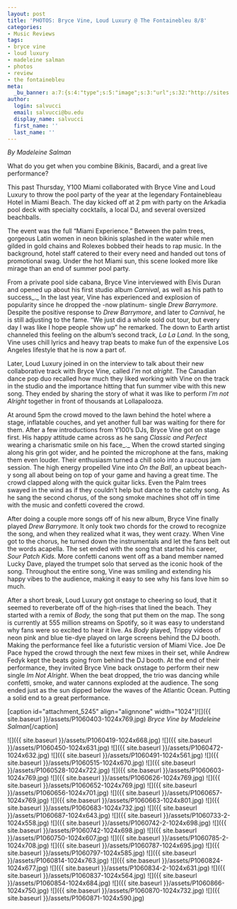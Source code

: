 ```yaml
---
layout: post
title: 'PHOTOS: Bryce Vine, Loud Luxury @ The Fontainebleu 8/8'
categories:
- Music Reviews
tags:
- bryce vine
- loud luxury
- madeleine salman
- photos
- review
- the fontainebleu
meta:
  _bu_banner: a:7:{s:4:"type";s:5:"image";s:3:"url";s:32:"http://sites.bu.edu/wtbu/files/2019/08/P1060472.jpg";s:3:"alt";s:0:"";s:7:"post_id";s:4:"5248";s:4:"html";s:0:"";s:8:"position";s:12:"contentWidth";s:7:"caption";s:0:"";}
author:
  login: salvucci
  email: salvucci@bu.edu
  display_name: salvucci
  first_name: ''
  last_name: ''
---
```

_By Madeleine Salman_

What do you get when you combine Bikinis, Bacardi, and a great live performance?

This past Thursday, Y100 Miami collaborated with Bryce Vine and Loud Luxury to throw the pool party of the year at the legendary Fontainebleau Hotel in Miami Beach. The day kicked off at 2 pm with party on the Arkadia pool deck with specialty cocktails, a local DJ, and several oversized beachballs.

The event was the full “Miami Experience.” Between the palm trees, gorgeous Latin women in neon bikinis splashed in the water while men gilded in gold chains and Rolexes bobbed their heads to rap music. In the background, hotel staff catered to their every need and handed out tons of promotional swag. Under the hot Miami sun, this scene looked more like mirage than an end of summer pool party.

From a private pool side cabana, Bryce Vine interviewed with Elvis Duran and opened up about his first studio album _Carnival_, as well as his path to success_._ In the last year, Vine has experienced and explosion of popularity since he dropped the -now platinum- single _Drew Barrymore._ Despite the positive response to _Drew Barrymore_, and later to _Carnival_, he is still adjusting to the fame. “We just did a whole sold out tour, but every day I was like I hope people show up” he remarked. The down to Earth artist channeled this feeling on the album’s second track, _La La Land._ In the song, Vine uses chill lyrics and heavy trap beats to make fun of the expensive Los Angeles lifestyle that he is now a part of.

Later, Loud Luxury joined in on the interview to talk about their new collaborative track with Bryce Vine, called _I’m_ not _alright_. The Canadian dance pop duo recalled how much they liked working with Vine on the track in the studio and the importance hitting that fun summer vibe with this new song. They ended by sharing the story of what it was like to perform _I’m not Alright_ together in front of thousands at Lollapalooza.

At around 5pm the crowd moved to the lawn behind the hotel where a stage, inflatable couches, and yet another full bar was waiting for there for them. After a few introductions from Y100’s DJs, Bryce Vine got on stage first. His happy attitude came across as he sang _Classic and Perfect_ wearing a charismatic smile on his face_._ When the crowd started singing along his grin got wider, and he pointed the microphone at the fans, making them even louder. Their enthusiasm turned a chill solo into a raucous jam session. The high energy propelled Vine into _On the Ball_, an upbeat beach-y song all about being on top of your game and having a great time. The crowd clapped along with the quick guitar licks. Even the Palm trees swayed in the wind as if they couldn’t help but dance to the catchy song. As he sang the second chorus, of the song smoke machines shot off in time with the music and confetti covered the crowd.

After doing a couple more songs off of his new album, Bryce Vine finally played _Drew Barrymore._ It only took two chords for the crowd to recognize the song, and when they realized what it was, they went crazy. When Vine got to the chorus, he turned down the instrumentals and let the fans belt out the words acapella. The set ended with the song that started his career, _Sour Patch Kids._ More confetti canons went off as a band member named Lucky Dave, played the trumpet solo that served as the iconic hook of the song. Throughout the entire song, Vine was smiling and extending his happy vibes to the audience, making it easy to see why his fans love him so much.

After a short break, Loud Luxury got onstage to cheering so loud, that it seemed to reverberate off of the high-rises that lined the beach. They started with a remix of _Body,_ the song that put them on the map. The song is currently at 555 million streams on Spotify, so it was easy to understand why fans were so excited to hear it live. As _Body_ played, Trippy videos of neon pink and blue tie-dye played on large screens behind the DJ booth. Making the performance feel like a futuristic version of Miami Vice. Joe De Pace hyped the crowd through the next few mixes in their set, while Andrew Fedyk kept the beats going from behind the DJ booth. At the end of their performance, they invited Bryce Vine back onstage to perform their new single _Im Not Alright_. When the beat dropped, the trio was dancing while confetti, smoke, and water cannons exploded at the audience. The song ended just as the sun dipped below the waves of the Atlantic Ocean. Putting a solid end to a great performance.

\[caption id="attachment\_5245" align="alignnone" width="1024"\]![]({{ site.baseurl }}/assets/P1060403-1024x769.jpg) _Bryce Vine by Madeleine Salman_\[/caption\]

![]({{ site.baseurl }}/assets/P1060419-1024x668.jpg) ![]({{ site.baseurl }}/assets/P1060450-1024x631.jpg) ![]({{ site.baseurl }}/assets/P1060472-1024x632.jpg) ![]({{ site.baseurl }}/assets/P1060491-1024x561.jpg) ![]({{ site.baseurl }}/assets/P1060515-1024x670.jpg) ![]({{ site.baseurl }}/assets/P1060528-1024x722.jpg) ![]({{ site.baseurl }}/assets/P1060603-1024x769.jpg) ![]({{ site.baseurl }}/assets/P1060626-1024x769.jpg) ![]({{ site.baseurl }}/assets/P1060652-1024x769.jpg) ![]({{ site.baseurl }}/assets/P1060656-1024x701.jpg) ![]({{ site.baseurl }}/assets/P1060657-1024x769.jpg) ![]({{ site.baseurl }}/assets/P1060663-1024x801.jpg) ![]({{ site.baseurl }}/assets/P1060683-1024x732.jpg) ![]({{ site.baseurl }}/assets/P1060687-1024x643.jpg) ![]({{ site.baseurl }}/assets/P1060733-2-1024x558.jpg) ![]({{ site.baseurl }}/assets/P1060742-2-1024x698.jpg) ![]({{ site.baseurl }}/assets/P1060742-1024x698.jpg) ![]({{ site.baseurl }}/assets/P1060750-1024x607.jpg) ![]({{ site.baseurl }}/assets/P1060785-2-1024x708.jpg) ![]({{ site.baseurl }}/assets/P1060787-1024x695.jpg) ![]({{ site.baseurl }}/assets/P1060797-1024x585.jpg) ![]({{ site.baseurl }}/assets/P1060814-1024x763.jpg) ![]({{ site.baseurl }}/assets/P1060824-1024x677.jpg) ![]({{ site.baseurl }}/assets/P1060834-2-1024x631.jpg) ![]({{ site.baseurl }}/assets/P1060837-1024x564.jpg) ![]({{ site.baseurl }}/assets/P1060854-1024x684.jpg) ![]({{ site.baseurl }}/assets/P1060866-1024x750.jpg) ![]({{ site.baseurl }}/assets/P1060870-1024x732.jpg) ![]({{ site.baseurl }}/assets/P1060871-1024x590.jpg)